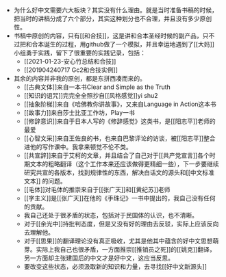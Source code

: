 - 为什么好中文需要六大板块？其实没有什么理由。就是当时准备书稿的时候，把当时的讲稿分成了六个部分，其实这种划分也不合理，并且没有多少原创性。
- 书稿中原创的内容，只有[[和合技]]，这是讲和合本圣经时候的副产品，只不过把和合本诞生的过程，用github做了一个模拟，并且幸运地遇到了[[大妈]]小组勇于实践，留下了很重要的实践记录，包括：
    - [[2021-01-23-安心竹总结和合技]]
    - [[201904240717 Gc2和合技实例]]
- 其余的内容并非我的原创，都是东拼西凑而来的。
    - [[古典文体]]来自一本书Clear and Simple as the Truth
    - [[知识的诅咒]]完完全全照抄自[[风格感觉]]yi shu2
    - [[抽象阶梯]]来自《哈佛教你讲故事》，又来自Language in Action这本书
    - [[故事力]]来自莎士比亚工作坊，Play一书
    - [[修辞意识]]来自于日本人写的《修辞感觉》这类书，是[[阳志平]]老师的最爱
    - [[心智文采]]来自王佐良的书，也来自巴黎评论的访谈，被[[阳志平]]整合进他的写作课中。我拿来顿觉不伦不类。
    - [[共宣辞]]来自于艾柯的文章，并且结合了自己对于[[共产党宣言]]各个时期文本的粗略翻译（这个工作本来还应该做得更精细一些），下一步要继续研究共宣的各版本，找到规律性的东西，解决白话文的源头和[[中文标准文本]] 的问题。
    - [[毛体]]对毛体的推崇来自于[[张广天]]和[[黄纪苏]]老师
    - [[字主义]]是[[张广天]]在他的《手珠记》一书中提出的，我自己没有任何的贡献。
    - 我自己还处于很矛盾的状态，包括对于民国体的认识，也不清晰。
    - 对于[[余光中]]持批判态度，但是又没有好的理由去反驳，实际上应该反向去理解他。
    - 对于[[思果]]的翻译理论没有真正吸收，尤其是他其中蕴含的好中文思想萌芽。实际上我自己也很矛盾，一方面推崇[[推销员之死]]的[[姚克]]翻译，另一方面却主张建国后的中文才是好中文，这应当反思。
    - 要改变这些状态，必须汲取新的知识和力量，去寻找[[好中文新源头]]
